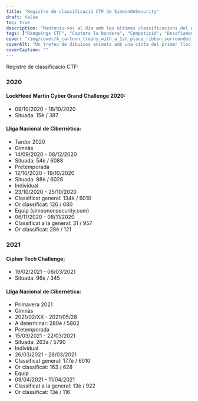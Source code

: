 ```yaml
---
title: "Registre de classificació CTF de SimeonOnSecurity"
draft: false
toc: true
description: "Manteniu-vos al dia amb les últimes classificacions del món dels CTF i els reptes amb el registre de classificacions CTF de SimeonOnSecurity"
tags: ["Rànquings CTF", "Captura la bandera", "Competició", "Desafiaments", "LockHeed Martin Cyber Grand Challenge", "Lliga Nacional de Cibernètica", "Cipher Tech Challenge", "Rendiment", "Col·locació", "Equip", "Individual", "2020", "2021", "Seguretat cibernètica", "Ciberdefensa", "Esdeveniments CTF", "Competicions de Hacking", "Seguretat de la informació", "Recerca de seguretat"]
cover: "/img/cover/A_cartoon_trophy_with_a_1st_place_ribbon_surrounded_by_comp.png"
coverAlt: "Un trofeu de dibuixos animats amb una cinta del primer lloc envoltada de pantalles d'ordinador i símbols de ciberseguretat com un cadenat, un escut i símbols de pany i clau."
coverCaption: ""
---
```

 Registre de classificació CTF:
### 2020
#### LockHeed Martin Cyber Grand Challenge 2020:
- 09/10/2020 - 18/10/2020
- Situada: 15è / 387
#### Lliga Nacional de Cibernètica:
- Tardor 2020
- Gimnàs
- 14/09/2020 - 08/12/2020
- Situada: 54è / 6088
- Pretemporada
- 12/10/2020 - 19/10/2020
- Situada: 98è / 6028
- Individual
- 23/10/2020 - 25/10/2020
- Classificat general: 134è / 6010
- Or classificat: 126 / 680
- Equip (simeononsecurity.com)
- 06/11/2020 - 08/11/2020
- Classificat a la general: 31 / 957
- Or classificat: 28è / 121
### 2021
#### Cipher Tech Challenge:
- 19/02/2021 - 06/03/2021
- Situada: 96è / 345
#### Lliga Nacional de Cibernètica:
- Primavera 2021
- Gimnàs
- 2021/02/XX - 2021/05/28
- A determinar: 280è / 5802
- Pretemporada
- 15/03/2021 - 22/03/2021
- Situada: 263a / 5790
- Individual
- 26/03/2021 - 28/03/2021
- Classificat general: 177è / 6010
- Or classificat: 163 / 628
- Equip
- 09/04/2021 - 11/04/2021
- Classificat a la general: 13è / 922
- Or classificat: 13è / 116

